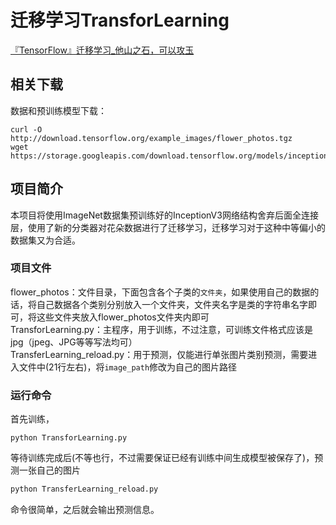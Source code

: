 迁移学习TransforLearning
======================
[『TensorFlow』迁移学习_他山之石，可以攻玉](http://www.cnblogs.com/hellcat/p/6909269.html "我的博客")<br>
## 相关下载
数据和预训练模型下载：
```Shell
curl -O http://download.tensorflow.org/example_images/flower_photos.tgz
wget https://storage.googleapis.com/download.tensorflow.org/models/inception_dec_2015.zip
```
## 项目简介
本项目将使用ImageNet数据集预训练好的InceptionV3网络结构舍弃后面全连接层，使用了新的分类器对花朵数据进行了迁移学习，迁移学习对于这种中等偏小的数据集又为合适。<br>

### 项目文件
flower_photos：文件目录，下面包含各个子类的`文件夹`，如果使用自己的数据的话，将自己数据各个类别分别放入一个文件夹，文件夹名字是类的字符串名字即可，将这些文件夹放入flower_photos文件夹内即可<br>
TransforLearning.py：主程序，用于训练，不过注意，可训练文件格式应该是jpg（jpeg、JPG等等写法均可）<br>
TransferLearning_reload.py：用于预测，仅能进行单张图片类别预测，需要进入文件中(21行左右)，将`image_path`修改为自己的图片路径<br>

### 运行命令
首先训练，
```Shell
python TransforLearning.py
```
等待训练完成后(不等也行，不过需要保证已经有训练中间生成模型被保存了)，预测一张自己的图片
```Python
python TransferLearning_reload.py
```
命令很简单，之后就会输出预测信息。
